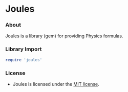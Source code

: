 # Joules
### About
Joules is a library (gem) for providing Physics formulas.

### Library Import
```Ruby
require 'joules'
```

### License
* Joules is licensed under the [MIT license](https://github.com/elailai94/Joules/blob/master/LICENSE.md).
